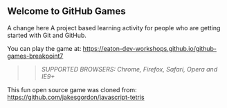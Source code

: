## Welcome to GitHub Games

A change here
A project based learning activity for people who are getting started with Git and GitHub.

You can play the game at:  https://eaton-dev-workshops.github.io/github-games-breakpoint7

>> _*SUPPORTED BROWSERS*: Chrome, Firefox, Safari, Opera and IE9+_

This fun open source game was cloned from: https://github.com/jakesgordon/javascript-tetris
